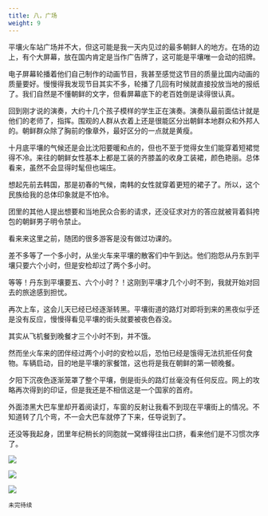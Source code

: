 ```yaml
---
title: 八，广场
weight: 9
---
```


平壤火车站广场并不大，但这可能是我一天内见过的最多朝鲜人的地方。在场的边上，有个大屏幕，放在国内肯定是当作广告牌了，这可能是平壤唯一会动的招牌。

电子屏幕轮播着他们自己制作的动画节目，我甚至感觉这节目的质量比国内动画的质量要好。慢慢得我发现节目其实不多，轮播了几回有时候就直接投放当地的报纸了。我们自然是不懂朝鲜的文字，但看屏幕底下的老百姓倒是读得很认真。

回到刚才说的演奏，大约十几个孩子模样的学生正在演奏。演奏队最前面估计就是他们的老师了，指挥。围观的人群从衣着上还是很能区分出朝鲜本地群众和外邦人的。朝鲜群众除了胸前的像章外，最好区分的一点就是黄瘦。

十月底平壤的气候还是会比沈阳要暖和点的，但也不至于觉得女生们能穿着短裙觉得不冷。来往的朝鲜女性基本上都是工装的齐膝盖的收身工装裙，颜色艳丽。总体看来，虽然不会显得时髦但也端庄。

想起先前去韩国，那是初春的气候，南韩的女性就穿着更短的裙子了。所以，这个民族给我的总体印象就是不怕冷。

团里的其他人提出想要和当地民众合影的请求，还没征求对方的答应就被背着斜挎包的朝鲜男子明令禁止。

看来来这里之前，随团的很多游客是没有做过功课的。

差不多等了一个多小时，从坐火车来平壤的散客们中午到达。他们抱怨从丹东到平壤只要六个小时，但是安检却过了两个多小时。

等等！丹东到平壤要五、六个小时？！这刚到平壤才几个小时不到，我就开始对回去的旅途感到担忧。

再次上车，这会儿天已经已经逐渐转黑。平壤街道的路灯对即将到来的黑夜似乎还是没有反应，慢慢得看见平壤的街头就要被夜色吞没。

其实从飞机餐到晚餐才三个小时不到，并不饿。

然而坐火车来的团伴经过两个小时的安检以后，恐怕已经是饿得无法抗拒任何食物。车辆启动，目的地是平壤的家餐馆，这也将是我在朝鲜的第一顿晚餐。

夕阳下沉夜色逐渐笼罩了整个平壤，倒是街头的路灯丝毫没有任何反应。网上的攻略再次得到的印证，但是我还是不相信这是一个国家的首府。

外面漆黑大巴车里却开着阅读灯，车窗的反射让我看不到现在平壤街上的情况。不知道转了几个弯，不一会大巴车就停了下来，任导说到了。

还没等我起身，团里年纪稍长的同胞就一窝蜂得往出口挤，看来他们是不习惯次序了。

![](/north-korea/0028.jpg)

![](/north-korea/0029.jpg)

![](/north-korea/0031.jpg)


`未完待续`
